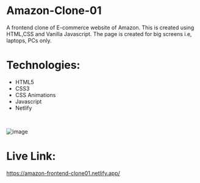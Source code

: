 # Amazon-Clone-01
A frontend clone of E-commerce website of Amazon. This is created using HTML,CSS and Vanilla Javascript. The page is created for big screens i.e, laptops, PCs only.

# Technologies:
* HTML5
* CSS3
* CSS Animations
* Javascript
* Netlify
<br>

![image](https://github.com/TanishqSiva/Future.WebNet/assets/127381848/3a8a31fb-d738-444d-97f1-40773f290204)

# Live Link:
https://amazon-frontend-clone01.netlify.app/
